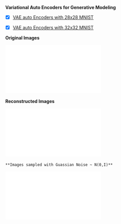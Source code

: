**Variational Auto Encoders for Generative Modeling** 
   
 

- [x] [VAE auto Encoders with 28x28 MNIST ](https://github.com/santanupattanayak1/ML_DS_Catalog-/blob/master/Variational%20Auto%20Encoder/vae_mnist.py)

- [x] [VAE auto Encoders with 32x32 MNIST ](https://github.com/santanupattanayak1/ML_DS_Catalog-/blob/master/Variational%20Auto%20Encoder/vae_mnist_32.py)

**Original Images**

![Alt Text](Images/original_img.pdf)

**Reconstructed Images**

![Alt Text](Images/Reconstructed_img.pdf)

	**Images sampled with Guassian Noise ~ N(0,I)**

![Alt Text](Images/vae_images.pdf)










